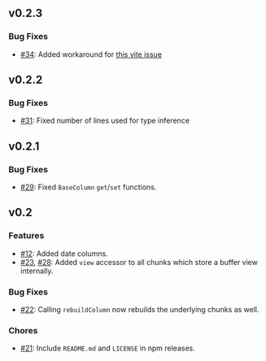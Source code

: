 ## v0.2.3

### Bug Fixes

-   [#34](https://github.com/lukaswagner/csv-parser/pull/34): Added workaround for [this vite issue](https://github.com/vitejs/vite/issues/5699)

## v0.2.2

### Bug Fixes

-   [#31](https://github.com/lukaswagner/csv-parser/pull/31): Fixed number of lines used for type inference

## v0.2.1

### Bug Fixes

-   [#29](https://github.com/lukaswagner/csv-parser/issues/29): Fixed `BaseColumn` `get`/`set` functions.

## v0.2

### Features

-   [#12](https://github.com/lukaswagner/csv-parser/issues/12): Added date columns.
-   [#23](https://github.com/lukaswagner/csv-parser/issues/23), [#28](https://github.com/lukaswagner/csv-parser/issues/28): Added `view` accessor to all chunks which store a buffer view internally.

### Bug Fixes

-   [#22](https://github.com/lukaswagner/csv-parser/issues/22): Calling `rebuildColumn` now rebuilds the underlying chunks as well.

### Chores

-   [#21](https://github.com/lukaswagner/csv-parser/issues/21): Include `README.md` and `LICENSE` in npm releases.
